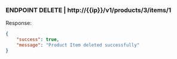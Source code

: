### ENDPOINT DELETE | http://{{ip}}/v1/products/3/items/1

Response:

```json
{
    "success": true,
    "message": "Product Item deleted successfully"
}
```
